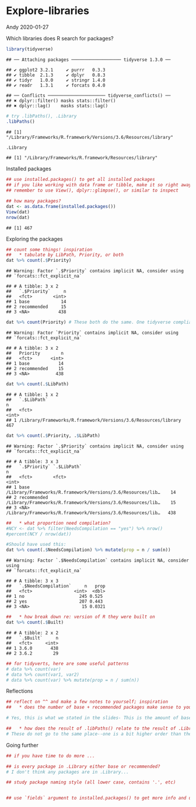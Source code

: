 Explore-libraries
================
Andy
2020-01-27

Which libraries does R search for packages?

``` r
library(tidyverse)
```

    ## ── Attaching packages ─────────────────── tidyverse 1.3.0 ──

    ## ✔ ggplot2 3.2.1     ✔ purrr   0.3.3
    ## ✔ tibble  2.1.3     ✔ dplyr   0.8.3
    ## ✔ tidyr   1.0.0     ✔ stringr 1.4.0
    ## ✔ readr   1.3.1     ✔ forcats 0.4.0

    ## ── Conflicts ────────────────────── tidyverse_conflicts() ──
    ## ✖ dplyr::filter() masks stats::filter()
    ## ✖ dplyr::lag()    masks stats::lag()

``` r
# try .libPaths(), .Library
.libPaths()
```

    ## [1] "/Library/Frameworks/R.framework/Versions/3.6/Resources/library"

``` r
.Library
```

    ## [1] "/Library/Frameworks/R.framework/Resources/library"

Installed packages

``` r
## use installed.packages() to get all installed packages
## if you like working with data frame or tibble, make it so right away!
## remember to use View(), dplyr::glimpse(), or similar to inspect

## how many packages?
dat <- as.data.frame(installed.packages())
View(dat)
nrow(dat)
```

    ## [1] 467

Exploring the packages

``` r
## count some things! inspiration
##   * tabulate by LibPath, Priority, or both
dat %>% count(.$Priority)
```

    ## Warning: Factor `.$Priority` contains implicit NA, consider using
    ## `forcats::fct_explicit_na`

    ## # A tibble: 3 x 2
    ##   `.$Priority`     n
    ##   <fct>        <int>
    ## 1 base            14
    ## 2 recommended     15
    ## 3 <NA>           438

``` r
dat %>% count(Priority) # These both do the same. One tidyverse compliant, one not so much.
```

    ## Warning: Factor `Priority` contains implicit NA, consider using
    ## `forcats::fct_explicit_na`

    ## # A tibble: 3 x 2
    ##   Priority        n
    ##   <fct>       <int>
    ## 1 base           14
    ## 2 recommended    15
    ## 3 <NA>          438

``` r
dat %>% count(.$LibPath)
```

    ## # A tibble: 1 x 2
    ##   `.$LibPath`                                                        n
    ##   <fct>                                                          <int>
    ## 1 /Library/Frameworks/R.framework/Versions/3.6/Resources/library   467

``` r
dat %>% count(.$Priority, .$LibPath)
```

    ## Warning: Factor `.$Priority` contains implicit NA, consider using
    ## `forcats::fct_explicit_na`

    ## # A tibble: 3 x 3
    ##   `.$Priority` `.$LibPath`                                                     n
    ##   <fct>        <fct>                                                       <int>
    ## 1 base         /Library/Frameworks/R.framework/Versions/3.6/Resources/lib…    14
    ## 2 recommended  /Library/Frameworks/R.framework/Versions/3.6/Resources/lib…    15
    ## 3 <NA>         /Library/Frameworks/R.framework/Versions/3.6/Resources/lib…   438

``` r
##   * what proportion need compilation?
#NCY <- dat %>% filter(NeedsCompilation == "yes") %>% nrow()
#percent(NCY / nrow(dat))

#Should have used this: 
dat %>% count(.$NeedsCompilation) %>% mutate(prop = n / sum(n))
```

    ## Warning: Factor `.$NeedsCompilation` contains implicit NA, consider using
    ## `forcats::fct_explicit_na`

    ## # A tibble: 3 x 3
    ##   `.$NeedsCompilation`     n   prop
    ##   <fct>                <int>  <dbl>
    ## 1 no                     245 0.525 
    ## 2 yes                    207 0.443 
    ## 3 <NA>                    15 0.0321

``` r
##   * how break down re: version of R they were built on
dat %>% count(.$Built)
```

    ## # A tibble: 2 x 2
    ##   `.$Built`     n
    ##   <fct>     <int>
    ## 1 3.6.0       438
    ## 2 3.6.2        29

``` r
## for tidyverts, here are some useful patterns
# data %>% count(var)
# data %>% count(var1, var2)
# data %>% count(var) %>% mutate(prop = n / sum(n))
```

Reflections

``` r
## reflect on ^^ and make a few notes to yourself; inspiration
##   * does the number of base + recommended packages make sense to you?

# Yes, this is what we stated in the slides- This is the amount of base and recommended in each install.

##   * how does the result of .libPaths() relate to the result of .Library?
# These do not go to the same place--one is a bit higher order than the other.
```

Going further

``` r
## if you have time to do more ...

## is every package in .Library either base or recommended?
# I don't think any packages are in .Library...

## study package naming style (all lower case, contains '.', etc)


## use `fields` argument to installed.packages() to get more info and use it!
```

